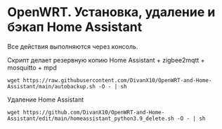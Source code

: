 # OpenWRT. Установка, удаление и бэкап Home Assistant 

Все действия выполняются через консоль.


Скрипт делает резервную копию Home Assistant + zigbee2mqtt + mosquitto + mpd
```
wget https://raw.githubusercontent.com/DivanX10/OpenWRT-and-Home-Assistant/main/autobackup.sh -O - | sh
```

Удаление Home Assistant
```
wget https://github.com/DivanX10/OpenWRT-and-Home-Assistant/edit/main/homeassistant_python3.9_delete.sh -O - | sh
```
